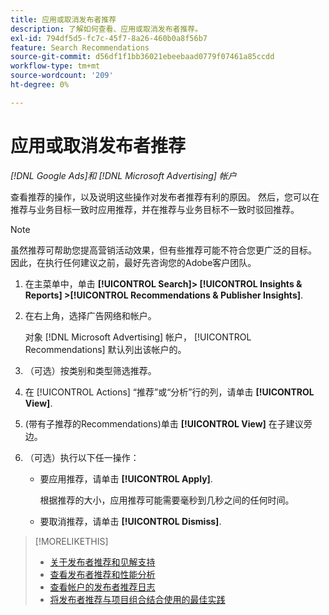 ```yaml
---
title: 应用或取消发布者推荐
description: 了解如何查看、应用或取消发布者推荐。
exl-id: 794df5d5-fc7c-45f7-8a26-460b0a8f56b7
feature: Search Recommendations
source-git-commit: d56df1f1bb36021ebeebaad0779f07461a85ccdd
workflow-type: tm+mt
source-wordcount: '209'
ht-degree: 0%

---
```


# 应用或取消发布者推荐

*[!DNL Google Ads]和 [!DNL Microsoft Advertising] 帐户*

查看推荐的操作，以及说明这些操作对发布者推荐有利的原因。 然后，您可以在推荐与业务目标一致时应用推荐，并在推荐与业务目标不一致时驳回推荐。

>[!NOTE]
>
>虽然推荐可帮助您提高营销活动效果，但有些推荐可能不符合您更广泛的目标。 因此，在执行任何建议之前，最好先咨询您的Adobe客户团队。

1. 在主菜单中，单击 **[!UICONTROL Search]> [!UICONTROL Insights & Reports] >[!UICONTROL Recommendations & Publisher Insights]**.

1. 在右上角，选择广告网络和帐户。

   对象 [!DNL Microsoft Advertising] 帐户， [!UICONTROL Recommendations] 默认列出该帐户的。

1. （可选）按类别和类型筛选推荐。

1. 在 [!UICONTROL Actions] “推荐”或“分析”行的列，请单击 **[!UICONTROL View]**.

1. (带有子推荐的Recommendations)单击 **[!UICONTROL View]** 在子建议旁边。

1. （可选）执行以下任一操作：

   * 要应用推荐，请单击 **[!UICONTROL Apply]**.

     根据推荐的大小，应用推荐可能需要毫秒到几秒之间的任何时间。

   * 要取消推荐，请单击 **[!UICONTROL Dismiss]**.

>[!MORELIKETHIS]
>
>* [关于发布者推荐和见解支持](recommendation-support.md)
>* [查看发布者推荐和性能分析](recommendation-view.md)
>* [查看帐户的发布者推荐日志](recommendation-view-log.md)
>* [将发布者推荐与项目组合结合使用的最佳实践](recommendation-best-practices.md)

